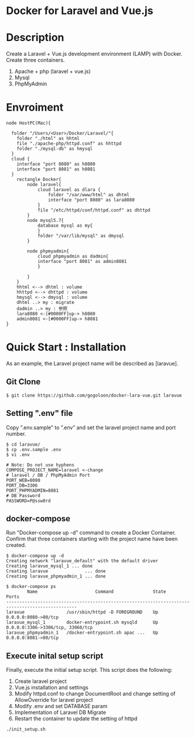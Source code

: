 
# Docker for Laravel and Vue.js

# Description
Create a Laravel + Vue.js development environment (LAMP) with Docker.
Create three containers.
 1. Apache + php (laravel + vue.js)
 1. Mysql
 1. PhpMyAdmin

# Envroiment

``` plantuml
node HostPC(Mac){
   
  folder "/Users/<User>/Docker/Laravel/"{
    folder "./html" as hhtml
    file "./apache-php/httpd.conf" as hhttpd
    folder "./mysql-db" as hmysql
  }
  cloud {
    interface "port 8080" as h8080
    interface "port 8081" as h8081
  }
    rectangle Docker{
        node laravel{
            cloud laravel as dlara {
                folder "/var/www/html" as dhtml
                interface "port 8080" as lara8080
            }
            file "/etc/httpd/conf/httpd.conf" as dhttpd
        }
        node mysql5.7{
            database mysql as my{
            }
            folder "/var/lib/mysql" as dmysql
        }

        node phpmyadmin{
            cloud phpmyadmin as dadmin{
            interface "port 8081" as admin8081
            }
            
        }
    }
    hhtml <--> dhtml : volume
    hhttpd <--> dhttpd : volume
    hmysql <--> dmysql : volume
    dhtml ..> my : migrate
    dadmin ..> my : 参照
    lara8080 <-[#0000FF]up-> h8080
    admin8081 <-[#0000FF]up-> h8081
}
```

# Quick Start : Installation

As an example, the Laravel project name will be described as [laravue].

## Git Clone
```
$ git clone https://github.com/gogoloon/docker-lara-vue.git laravue
```

## Setting ".env" file
Copy ”.env.sample” to ”.env” and set the laravel project name and port number.
```
$ cd laravue/
$ cp .env.sample .env
$ vi .env 

# Note: Do not use hyphens
COMPOSE_PROJECT_NAME=laravel <-change
# laravel / DB / PhpMyAdmin Port
PORT_WEB=8080
PORT_DB=3306
PORT_PHPMYADMIN=8081
# DB Password
PASSWORD=P@ssw0rd

```



## docker-compose
Run "Docker-compose up -d" command to create a Docker Container.
Confirm that three containers starting with the project name have been created.
```
$ docker-compose up -d
Creating network "laravue_default" with the default driver
Creating laravue_mysql_1 ... done
Creating laravue              ... done
Creating laravue_phpmyadmin_1 ... done

$ docker-compose ps
        Name                      Command               State                 Ports              
-------------------------------------------------------------------------------------------------
laravue                /usr/sbin/httpd -D FOREGROUND    Up      0.0.0.0:8080->80/tcp             
laravue_mysql_1        docker-entrypoint.sh mysqld      Up      0.0.0.0:3306->3306/tcp, 33060/tcp
laravue_phpmyadmin_1   /docker-entrypoint.sh apac ...   Up      0.0.0.0:8081->80/tcp 
```


## Execute inital setup script

Finally, execute the initial setup script. This script does the following:
 1. Create laravel project
 2. Vue.js installation and settings
 3. Modify httpd.conf to change DocumentRoot and change setting of AllowOverride for laravel project
 4. Modify .env and set DATABASE param
 5. Implementation of Laravel DB Migrate
 6. Restart the container to update the setting of httpd

```
./init_setup.sh
```


